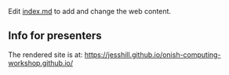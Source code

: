 Edit [index.md](index.md) to add and change the web content.

## Info for presenters

The rendered site is at: https://jesshill.github.io/onish-computing-workshop.github.io/
